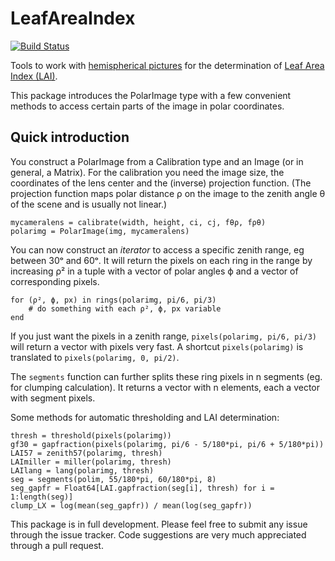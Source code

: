 # LeafAreaIndex

[![Build Status](https://travis-ci.org/ETC-UA/LeafAreaIndex.jl.svg?branch=master)](https://travis-ci.org/ETC-UA/LeafAreaIndex.jl)

Tools to work with [hemispherical pictures](http://en.wikipedia.org/wiki/Hemispherical_photography) for the determination of [Leaf Area Index (LAI)](http://en.wikipedia.org/wiki/Leaf_area_index).

This package introduces the PolarImage type with a few convenient methods to access certain parts of the image in polar coordinates.

## Quick introduction

You construct a PolarImage from a Calibration type and an Image (or in general, a Matrix). For the calibration you need the image size, the coordinates of the lens center and the (inverse) projection function. 
(The projection function maps polar distance ρ on the image to the zenith angle θ of the scene and is usually not linear.)

    mycameralens = calibrate(width, height, ci, cj, fθρ, fρθ)
    polarimg = PolarImage(img, mycameralens)

You can now construct an *iterator* to access a specific zenith range, eg between 30ᵒ and 60ᵒ. It will return the pixels on each ring in the range by increasing ρ² in a tuple with a vector of polar angles ϕ and a vector of corresponding pixels.

    
    for (ρ², ϕ, px) in rings(polarimg, pi/6, pi/3)
        # do something with each ρ², ϕ, px variable
    end

If you just want the pixels in a zenith range, `pixels(polarimg, pi/6, pi/3)` will return a vector with pixels very fast. A shortcut `pixels(polarimg)` is translated to `pixels(polarimg, 0, pi/2)`.

The `segments` function can further splits these ring pixels in n segments (eg. for clumping calculation). It returns a vector with n elements, each a vector with segment pixels.

Some methods for automatic thresholding and LAI determination:

    thresh = threshold(pixels(polarimg))
    gf30 = gapfraction(pixels(polarimg, pi/6 - 5/180*pi, pi/6 + 5/180*pi))
    LAI57 = zenith57(polarimg, thresh)
    LAImiller = miller(polarimg, thresh)
    LAIlang = lang(polarimg, thresh)
    seg = segments(polim, 55/180*pi, 60/180*pi, 8)
    seg_gapfr = Float64[LAI.gapfraction(seg[i], thresh) for i = 1:length(seg)]
    clump_LX = log(mean(seg_gapfr)) / mean(log(seg_gapfr))

This package is in full development. Please feel free to submit any issue through the issue tracker. Code suggestions are very much appreciated through a pull request.



